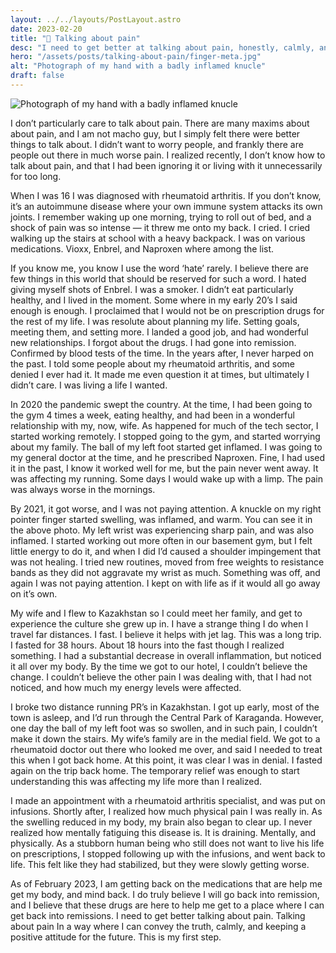 ```yaml
---
layout: ../../layouts/PostLayout.astro
date: 2023-02-20
title: "💊 Talking about pain"
desc: "I need to get better at talking about pain, honestly, calmly, and with a positive attitude."
hero: "/assets/posts/talking-about-pain/finger-meta.jpg"
alt: "Photograph of my hand with a badly inflamed knucle"
draft: false
---
```


![Photograph of my hand with a badly inflamed knucle](/assets/posts/talking-about-pain/finger.jpg)

I don’t particularly care to talk about pain. There are many maxims about about pain, and I am not macho guy, but I simply felt there were better things to talk about. I didn’t want to worry people, and frankly there are people out there in much worse pain. I realized recently, I don’t know how to talk about pain, and that I had been ignoring it or living with it unnecessarily for too long.

When I was 16 I was diagnosed with rheumatoid arthritis. If you don’t know, it’s an autoimmune disease where your own immune system attacks its own joints. I remember waking up one morning, trying to roll out of bed, and a shock of pain was so intense — it threw me onto my back. I cried. I cried walking up the stairs at school with a heavy backpack. I was on various medications. Vioxx, Enbrel, and Naproxen where among the list.

If you know me, you know I use the word ‘hate’ rarely. I believe there are few things in this world that should be reserved for such a word. I hated giving myself shots of Enbrel. I was a smoker. I didn’t eat particularly healthy, and I lived in the moment. Some where in my early 20’s I said enough is enough. I proclaimed that I would not be on prescription drugs for the rest of my life. I was resolute about planning my life. Setting goals, meeting them, and setting more. I landed a good job, and had wonderful new relationships. I forgot about the drugs. I had gone into remission. Confirmed by blood tests of the time. In the years after, I never harped on the past. I told some people about my rheumatoid arthritis, and some denied I ever had it. It made me even question it at times, but ultimately I didn’t care. I was living a life I wanted.

In 2020 the pandemic swept the country. At the time, I had been going to the gym 4 times a week, eating healthy, and had been in a wonderful relationship with my, now, wife. As happened for much of the tech sector, I started working remotely. I stopped going to the gym, and started worrying about my family. The ball of my left foot started get inflamed. I was going to my general doctor at the time, and he prescribed Naproxen. Fine, I had used it in the past, I know it worked well for me, but the pain never went away. It was affecting my running. Some days I would wake up with a limp. The pain was always worse in the mornings.

By 2021, it got worse, and I was not paying attention. A knuckle on my right pointer finger started swelling, was inflamed, and warm. You can see it in the above photo. My left wrist was experiencing sharp pain, and was also inflamed. I started working out more often in our basement gym, but I felt little energy to do it, and when I did I’d caused a shoulder impingement that was not healing. I tried new routines, moved from free weights to resistance bands as they did not aggravate my wrist as much. Something was off, and again I was not paying attention. I kept on with life as if it would all go away on it’s own.

My wife and I flew to Kazakhstan so I could meet her family, and get to experience the culture she grew up in. I have a strange thing I do when I travel far distances. I fast. I believe it helps with jet lag. This was a long trip. I fasted for 38 hours. About 18 hours into the fast though I realized something. I had a substantial decrease in overall inflammation, but noticed it all over my body. By the time we got to our hotel, I couldn’t believe the change. I couldn’t believe the other pain I was dealing with, that I had not noticed, and how much my energy levels were affected.

I broke two distance running PR’s in Kazakhstan. I got up early, most of the town is asleep, and I’d run through the Central Park of Karaganda. However, one day the ball of my left foot was so swollen, and in such pain, I couldn’t make it down the stairs. My wife’s family are in the medial field. We got to a rheumatoid doctor out there who looked me over, and said I needed to treat this when I got back home. At this point, it was clear I was in denial. I fasted again on the trip back home. The temporary relief was enough to start understanding this was affecting my life more than I realized.

I made an appointment with a rheumatoid arthritis specialist, and was put on infusions. Shortly after, I realized how much physical pain I was really in. As the swelling reduced in my body, my brain also began to clear up. I never realized how mentally fatiguing this disease is. It is draining. Mentally, and physically. As a stubborn human being who still does not want to live his life on prescriptions, I stopped following up with the infusions, and went back to life. This felt like they had stabilized, but they were slowly getting worse.

As of February 2023, I am getting back on the medications that are help me get my body, and mind back. I do truly believe I will go back into remission, and I believe that these drugs are here to help me get to a place where I can get back into remissions. I need to get better talking about pain. Talking about pain In a way where I can convey the truth, calmly, and keeping a positive attitude for the future. This is my first step.
